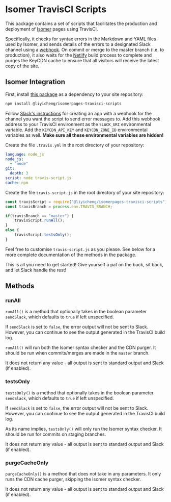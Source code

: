 # Isomer TravisCI Scripts

This package contains a set of scripts that facilitates the production and deployment of [Isomer](https://isomer.gov.sg/) pages using TravisCI.

Specifically, it checks for syntax errors in the Markdown and YAML files used by Isomer, and sends details of the errors to a designated Slack channel using a [webhook](https://api.slack.com/incoming-webhooks). On commit or merge to the master branch (i.e. to production), it also waits for the [Netlify](https://app.netlify.com/) build process to complete and purges the KeyCDN cache to ensure that all visitors will receive the latest copy of the site.

## Isomer Integration

First, install [this package](https://www.npmjs.com/package/@liyicheng/isomerpages-travisci-scripts) as a dependency to your site repository:

```bash
npm install @liyicheng/isomerpages-travisci-scripts
```

Follow [Slack's instructions](https://api.slack.com/incoming-webhooks) for creating an app with a webhook for the channel you want the script to send error messages to. Add this webhook address to your TravisCI environment as the `SLACK_URI` environmental variable. Add the `KEYCDN_API_KEY` and `KEYCDN_ZONE_ID` environmental variables as well. **Make sure all these environmental variables are hidden!**

Create the file `.travis.yml` in the root directory of your repository:

```yaml
language: node_js
node_js:
  - "node"
git:
  depth: 3
script: node travis-script.js
cache: npm
```

Create the file `travis-script.js` in the root directory of your site repository:

```js
const travisScript = require("@liyicheng/isomerpages-travisci-scripts");
const travisBranch = process.env.TRAVIS_BRANCH;

if(travisBranch == "master") {
    travisScript.runAll();
}
else {
    travisScript.testsOnly();
}
```

Feel free to customise `travis-script.js` as you please. See below for a more complete documentation of the methods in the package.

This is all you need to get started! Give yourself a pat on the back, sit back, and let Slack handle the rest!

## Methods

### runAll

`runAll()` is a method that optionally takes in the boolean parameter `sendSlack`, which defaults to `true` if left unspecified.

If `sendSlack` is set to `false`, the error output will not be sent to Slack. However, you can continue to see the output generated in the TravisCI build log.

`runAll()` will run both the Isomer syntax checker and the CDN purger. It should be run when commits/merges are made in the `master` branch.

It does not return any value - all output is sent to standard output and Slack (if enabled).

### testsOnly

`testsOnly()` is a method that optionally takes in the boolean parameter `sendSlack`, which defaults to `true` if left unspecified.

If `sendSlack` is set to `false`, the error output will not be sent to Slack. However, you can continue to see the output generated in the TravisCI build log.

As its name implies, `testsOnly()` will only run the Isomer syntax checker. It should be run for commits on staging branches.

It does not return any value - all output is sent to standard output and Slack (if enabled).

### purgeCacheOnly

`purgeCacheOnly()` is a method that does not take in any parameters. It only runs the CDN cache purger, skipping the Isomer syntax checker.

It does not return any value - all output is sent to standard output and Slack (if enabled).
